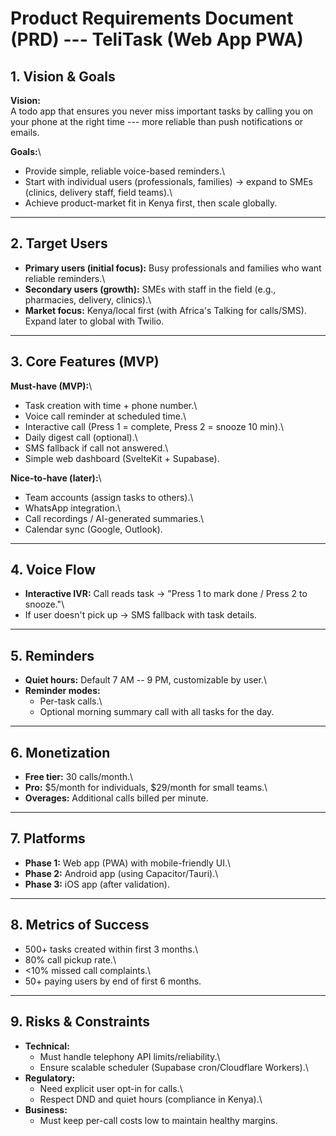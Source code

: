 # Product Requirements Document (PRD) --- TeliTask (Web App PWA)

## 1. Vision & Goals

**Vision:**\
A todo app that ensures you never miss important tasks by calling you on
your phone at the right time --- more reliable than push notifications
or emails.

**Goals:**\
- Provide simple, reliable voice-based reminders.\
- Start with individual users (professionals, families) → expand to SMEs
(clinics, delivery staff, field teams).\
- Achieve product-market fit in Kenya first, then scale globally.

------------------------------------------------------------------------

## 2. Target Users

-   **Primary users (initial focus):** Busy professionals and families
    who want reliable reminders.\
-   **Secondary users (growth):** SMEs with staff in the field (e.g.,
    pharmacies, delivery, clinics).\
-   **Market focus:** Kenya/local first (with Africa's Talking for
    calls/SMS). Expand later to global with Twilio.

------------------------------------------------------------------------

## 3. Core Features (MVP)

**Must-have (MVP):**\
- Task creation with time + phone number.\
- Voice call reminder at scheduled time.\
- Interactive call (Press 1 = complete, Press 2 = snooze 10 min).\
- Daily digest call (optional).\
- SMS fallback if call not answered.\
- Simple web dashboard (SvelteKit + Supabase).

**Nice-to-have (later):**\
- Team accounts (assign tasks to others).\
- WhatsApp integration.\
- Call recordings / AI-generated summaries.\
- Calendar sync (Google, Outlook).

------------------------------------------------------------------------

## 4. Voice Flow

-   **Interactive IVR:** Call reads task → "Press 1 to mark done / Press
    2 to snooze."\
-   If user doesn't pick up → SMS fallback with task details.

------------------------------------------------------------------------

## 5. Reminders

-   **Quiet hours:** Default 7 AM -- 9 PM, customizable by user.\
-   **Reminder modes:**
    -   Per-task calls.\
    -   Optional morning summary call with all tasks for the day.

------------------------------------------------------------------------

## 6. Monetization

-   **Free tier:** 30 calls/month.\
-   **Pro:** \$5/month for individuals, \$29/month for small teams.\
-   **Overages:** Additional calls billed per minute.

------------------------------------------------------------------------

## 7. Platforms

-   **Phase 1:** Web app (PWA) with mobile-friendly UI.\
-   **Phase 2:** Android app (using Capacitor/Tauri).\
-   **Phase 3:** iOS app (after validation).

------------------------------------------------------------------------

## 8. Metrics of Success

-   500+ tasks created within first 3 months.\
-   80% call pickup rate.\
-   \<10% missed call complaints.\
-   50+ paying users by end of first 6 months.

------------------------------------------------------------------------

## 9. Risks & Constraints

-   **Technical:**
    -   Must handle telephony API limits/reliability.\
    -   Ensure scalable scheduler (Supabase cron/Cloudflare Workers).\
-   **Regulatory:**
    -   Need explicit user opt-in for calls.\
    -   Respect DND and quiet hours (compliance in Kenya).\
-   **Business:**
    -   Must keep per-call costs low to maintain healthy margins.
